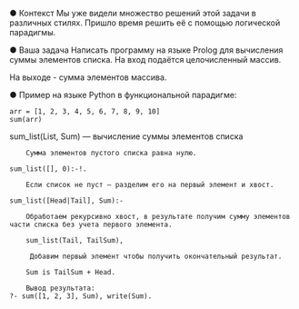 ● Контекст
Мы уже видели множество решений этой задачи в различных
стилях. Пришло время решить её с помощью логической
парадигмы.

● Ваша задача
Написать программу на языке Prolog для вычисления суммы
элементов списка. На вход подаётся целочисленный массив.

На выходе - сумма элементов массива.

● Пример на языке Python в функциональной парадигме:

```
arr = [1, 2, 3, 4, 5, 6, 7, 8, 9, 10]
sum(arr)
```

sum_list(List, Sum) — вычисление суммы элементов списка

```
    Сумма элементов пустого списка равна нулю.

sum_list([], 0):-!.

    Если список не пуст — разделим его на первый элемент и хвост.

sum_list([Head|Tail], Sum):-

    Обработаем рекурсивно хвост, в результате получим сумму элементов части списка без учета первого элемента.

    sum_list(Tail, TailSum),
   
     Добавим первый элемент чтобы получить окончательный результат.

    Sum is TailSum + Head.

    Вывод результата:
?- sum([1, 2, 3], Sum), write(Sum).
```